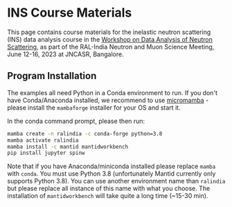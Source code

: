 # INS Course Materials

This page contains course materials for the inelastic neutron scattering (INS) data analysis course in the [Workshop on Data Analysis of Neutron Scattering](https://www.jncasr.ac.in/facilities/neutron-muon/workshop), as part of the RAL-India Neutron and Muon Science Meeting, June 12-16, 2023 at JNCASR, Bangalore.

## Program Installation

The examples all need Python in a Conda environment to run.
If you don't have Conda/Anaconda installed, we recommend to use [micromamba](https://github.com/conda-forge/miniforge#mambaforge) - please install the `mambaforge` installer for your OS and start it.

In the conda command prompt, please then run:

```bash
mamba create -n ralindia -c conda-forge python=3.8
mamba activate ralindia
mamba install -c mantid mantidworkbench
pip install jupyter spinw
```

Note that if you have Anaconda/miniconda installed please replace `mamba` with `conda`.
You must use Python 3.8 (unfortunately Mantid currently only supports Python 3.8).
You can use another environment name than `ralindia` but please replace all instance of this name with what you choose.
The installation of `mantidworkbench` will take quite a long time (~15-30 min).
